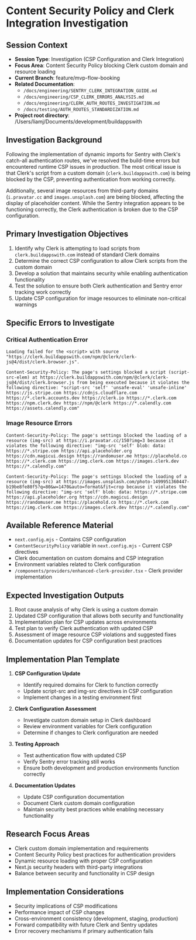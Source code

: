# Content Security Policy and Clerk Integration Investigation

## Session Context

  - **Session Type**: Investigation (CSP Configuration and Clerk Integration)
  - **Focus Area**: Content Security Policy blocking Clerk custom domain and resource loading
  - **Current Branch**: feature/mvp-flow-booking
  - **Related Documentation**: 
    - `/docs/engineering/SENTRY_CLERK_INTEGRATION_GUIDE.md`
    - `/docs/engineering/CSP_CLERK_ERRORS_ANALYSIS.md`
    - `/docs/engineering/CLERK_AUTH_ROUTES_INVESTIGATION.md`
    - `/docs/testing/AUTH_ROUTES_STANDARDIZATION.md`
  - **Project root directory**: /Users/liamj/Documents/development/buildappswith

## Investigation Background

Following the implementation of dynamic imports for Sentry with Clerk's catch-all authentication routes, we've resolved the build-time errors but encountered runtime CSP issues in production. The most critical issue is that Clerk's script from a custom domain (`clerk.buildappswith.com`) is being blocked by the CSP, preventing authentication from working correctly.

Additionally, several image resources from third-party domains (`i.pravatar.cc` and `images.unsplash.com`) are being blocked, affecting the display of placeholder content. While the Sentry integration appears to be functioning correctly, the Clerk authentication is broken due to the CSP configuration.

## Primary Investigation Objectives

1. Identify why Clerk is attempting to load scripts from `clerk.buildappswith.com` instead of standard Clerk domains
2. Determine the correct CSP configuration to allow Clerk scripts from the custom domain
3. Develop a solution that maintains security while enabling authentication functionality
4. Test the solution to ensure both Clerk authentication and Sentry error tracking work correctly
5. Update CSP configuration for image resources to eliminate non-critical warnings

## Specific Errors to Investigate

### Critical Authentication Error
```
Loading failed for the <script> with source "https://clerk.buildappswith.com/npm/@clerk/clerk-js@4/dist/clerk.browser.js".

Content-Security-Policy: The page's settings blocked a script (script-src-elem) at https://clerk.buildappswith.com/npm/@clerk/clerk-js@4/dist/clerk.browser.js from being executed because it violates the following directive: "script-src 'self' 'unsafe-eval' 'unsafe-inline' https://js.stripe.com https://cdnjs.cloudflare.com https://*.clerk.accounts.dev https://clerk.io https://*.clerk.com https://npm.clerk.dev https://npm/@clerk https://*.calendly.com https://assets.calendly.com"
```

### Image Resource Errors
```
Content-Security-Policy: The page's settings blocked the loading of a resource (img-src) at https://i.pravatar.cc/150?img=3 because it violates the following directive: "img-src 'self' blob: data: https://*.stripe.com https://api.placeholder.org https://cdn.magicui.design https://randomuser.me https://placehold.co https://*.clerk.com https://img.clerk.com https://images.clerk.dev https://*.calendly.com"

Content-Security-Policy: The page's settings blocked the loading of a resource (img-src) at https://images.unsplash.com/photo-1499951360447-b19be8fe80f5?q=80&w=1470&auto=format&fit=crop because it violates the following directive: "img-src 'self' blob: data: https://*.stripe.com https://api.placeholder.org https://cdn.magicui.design https://randomuser.me https://placehold.co https://*.clerk.com https://img.clerk.com https://images.clerk.dev https://*.calendly.com"
```

## Available Reference Material

- `next.config.mjs` - Contains CSP configuration
- `ContentSecurityPolicy` variable in `next.config.mjs` - Current CSP directives
- Clerk documentation on custom domains and CSP integration
- Environment variables related to Clerk configuration
- `/components/providers/enhanced-clerk-provider.tsx` - Clerk provider implementation

## Expected Investigation Outputs

1. Root cause analysis of why Clerk is using a custom domain
2. Updated CSP configuration that allows both security and functionality
3. Implementation plan for CSP updates across environments
4. Test plan to verify Clerk authentication with updated CSP
5. Assessment of image resource CSP violations and suggested fixes
6. Documentation updates for CSP configuration best practices

## Implementation Plan Template

1. **CSP Configuration Update**
   - Identify required domains for Clerk to function correctly
   - Update script-src and img-src directives in CSP configuration
   - Implement changes in a testing environment first

2. **Clerk Configuration Assessment**
   - Investigate custom domain setup in Clerk dashboard
   - Review environment variables for Clerk configuration
   - Determine if changes to Clerk configuration are needed

3. **Testing Approach**
   - Test authentication flow with updated CSP
   - Verify Sentry error tracking still works
   - Ensure both development and production environments function correctly

4. **Documentation Updates**
   - Update CSP configuration documentation
   - Document Clerk custom domain configuration
   - Maintain security best practices while enabling necessary functionality

## Research Focus Areas

- Clerk custom domain implementation and requirements
- Content Security Policy best practices for authentication providers
- Dynamic resource loading with proper CSP configuration
- Next.js security headers with third-party integrations
- Balance between security and functionality in CSP design

## Implementation Considerations

- Security implications of CSP modifications
- Performance impact of CSP changes
- Cross-environment consistency (development, staging, production)
- Forward compatibility with future Clerk and Sentry updates
- Error recovery mechanisms if primary authentication fails